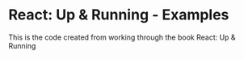# React: Up & Running - Examples

This is the code created from working through the book React: Up & Running
